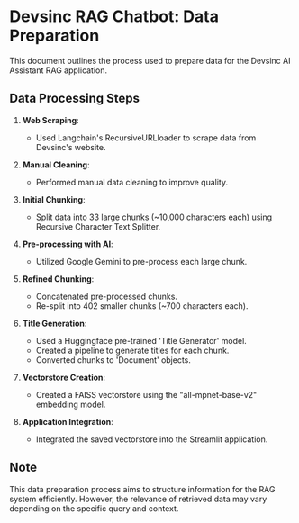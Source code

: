 # Devsinc RAG Chatbot: Data Preparation

This document outlines the process used to prepare data for the Devsinc AI Assistant RAG application.

## Data Processing Steps

1. **Web Scraping**: 
   - Used Langchain's RecursiveURLloader to scrape data from Devsinc's website.

2. **Manual Cleaning**:
   - Performed manual data cleaning to improve quality.

3. **Initial Chunking**:
   - Split data into 33 large chunks (~10,000 characters each) using Recursive Character Text Splitter.

4. **Pre-processing with AI**:
   - Utilized Google Gemini to pre-process each large chunk.

5. **Refined Chunking**:
   - Concatenated pre-processed chunks.
   - Re-split into 402 smaller chunks (~700 characters each).

6. **Title Generation**:
   - Used a Huggingface pre-trained 'Title Generator' model.
   - Created a pipeline to generate titles for each chunk.
   - Converted chunks to 'Document' objects.

7. **Vectorstore Creation**:
   - Created a FAISS vectorstore using the "all-mpnet-base-v2" embedding model.

8. **Application Integration**:
   - Integrated the saved vectorstore into the Streamlit application.

## Note
This data preparation process aims to structure information for the RAG system efficiently. However, the relevance of retrieved data may vary depending on the specific query and context.